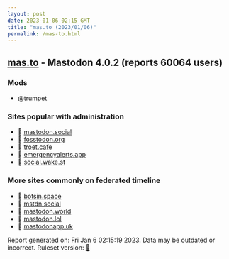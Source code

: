 ```yaml
---
layout: post
date: 2023-01-06 02:15 GMT
title: "mas.to (2023/01/06)"
permalink: /mas-to.html
---
```



## [mas.to](https://mas.to) - Mastodon 4.0.2 (reports 60064 users)

### Mods
 * @trumpet

### Sites popular with administration

* 🐘 [mastodon.social](/mastodon-social.html)
* 🐘 [fosstodon.org](/fosstodon-org.html)
* 🐘 [troet.cafe](/troet-cafe.html)
* 🐘 [emergencyalerts.app](/emergencyalerts-app.html)
* 🚫 [social.wake.st](/social-wake-st.html)

### More sites commonly on federated timeline

* 🐘 [botsin.space](/botsin-space.html)
* 🐘 [mstdn.social](/mstdn-social.html)
* 🐘 [mastodon.world](/mastodon-world.html)
* 🐘 [mastodon.lol](/mastodon-lol.html)
* 🐘 [mastodonapp.uk](/mastodonapp-uk.html)

Report generated on: Fri Jan  6 02:15:19 2023. Data may be outdated or incorrect.
Ruleset version: [🏀](/version-basketball)
